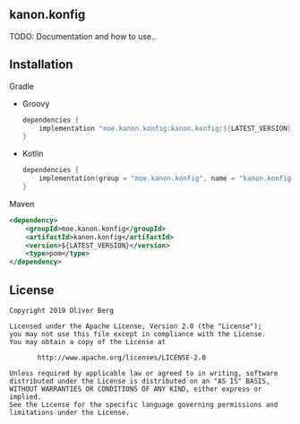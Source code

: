 ## kanon.konfig

TODO: Documentation and how to use..

## Installation

Gradle

- Groovy

  ```groovy
  dependencies {
      implementation "moe.kanon.konfig:kanon.konfig:${LATEST_VERSION}"
  }
  ```

- Kotlin

  ```kotlin
  dependencies {
      implementation(group = "moe.kanon.konfig", name = "kanon.konfig", version = "${LATEST_VERSION}")
  }
  ```

Maven

```xml
<dependency>
    <groupId>moe.kanon.konfig</groupId>
    <artifactId>kanon.konfig</artifactId>
    <version>${LATEST_VERSION}</version>
    <type>pom</type>
</dependency>

```

## License

````
Copyright 2019 Oliver Berg

Licensed under the Apache License, Version 2.0 (the "License");
you may not use this file except in compliance with the License.
You may obtain a copy of the License at

       http://www.apache.org/licenses/LICENSE-2.0

Unless required by applicable law or agreed to in writing, software
distributed under the License is distributed on an "AS IS" BASIS,
WITHOUT WARRANTIES OR CONDITIONS OF ANY KIND, either express or implied.
See the License for the specific language governing permissions and
limitations under the License.
````